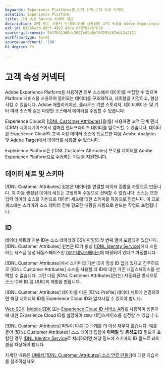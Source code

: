 ```yaml
---
keywords: Experience Platform;홈;인기 항목;고객 속성 커넥터
solution: Experience Platform
title: 고객 속성 Source 커넥터 개요
description: API 또는 사용자 인터페이스를 사용하여 고객 속성을 Adobe Experience Platform에 연결하는 방법을 알아봅니다
exl-id: 63765ecd-ddb5-4992-a3de-d53f054bfb28
source-git-commit: 5b37b51308dc2097c05b0e763293467eb12a2f21
workflow-type: tm+mt
source-wordcount: '380'
ht-degree: 7%

---
```


# 고객 속성 커넥터

Adobe Experience Platform을 사용하면 외부 소스에서 데이터를 수집할 수 있으며 Platform 서비스를 사용하여 들어오는 데이터를 구조화하고, 레이블을 지정하고, 향상시킬 수 있습니다. Adobe 애플리케이션, 클라우드 기반 스토리지, 데이터베이스 및 기타 여러 소스와 같은 다양한 소스에서 데이터를 수집할 수 있습니다.

Experience Cloud의 [[!DNL Customer Attributes]](https://experienceleague.adobe.com/docs/core-services/interface/services/customer-attributes/attributes.html)을(를) 사용하면 고객 관계 관리(CRM) 데이터베이스에서 캡처한 엔터프라이즈 데이터를 업로드할 수 있습니다. 데이터를 Experience Cloud의 고객 속성 데이터 소스에 업로드한 다음 Adobe Analytics 및 Adobe Target에서 데이터를 사용할 수 있습니다.

Experience Platform은 [!DNL Customer Attributes] 프로필 데이터를 Adobe Experience Platform으로 수집하는 기능을 지원합니다.

## 데이터 세트 및 스키마

[!DNL Customer Attributes] 원본은 데이터를 연결할 데이터 집합을 자동으로 만듭니다. 이 자동 생성된 데이터 세트는 고정되며 수동으로 선택할 수 없습니다. 소스는 또한 입력 데이터 소스를 기반으로 데이터 세트에 대한 스키마를 자동으로 만듭니다. 이 프로세스에는 스키마와 소스 데이터 간에 필요한 매핑을 자동으로 만드는 작업도 포함됩니다.

## ID

데이터 세트의 기본 ID는 소스 데이터의 CSV 파일의 첫 번째 열에 포함되어 있습니다. [!DNL Customer Attributes] 원본은 ID가 항상 [[!DNL Identity Service]](../../../identity-service/home.md)에서 지원하는 시스템 생성 네임스페이스인 [`CORE` 네임스페이스](../../../identity-service/features/namespaces.md)에 매핑되어 있다고 가정합니다.

[!DNL Customer Attributes]에서 스키마의 기본 ID가 항상 ID 맵에 있다고 간주하므로 [!DNL Customer Attributes] 소스를 사용할 때 ID에 대한 기존 네임스페이스를 선택할 수 없습니다. 그런 다음 [!DNL Customer Attributes]은(는) 자동화된 방식으로 소스 ID와 ID 맵 UUID의 매핑을 만듭니다.

[!DNL Customer Attributes] 데이터를 다른 [!DNL Profile] 데이터 세트에 연결하려면 해당 데이터와 ID를 Experience Cloud ID와 일치시킬 수 있어야 합니다.

[Web SDK](/help/web-sdk/identity/overview.md), [Mobile SDK](https://developer.adobe.com/client-sdks/documentation/mobile-core/identity/) 또는 [Experience Cloud ID 서비스 API](https://experienceleague.adobe.com/docs/id-service/using/intro/overview.html?lang=ko-KR)를 사용하여 방문자에 대한 Experience Cloud ID를 설정하여 `CORE` 네임스페이스를 설정할 수 있습니다.

[!DNL Customer Attributes] 파일이 다른 ID 관계를 더 이상 채우지 않습니다. 예를 들어 [!DNL Customer Attributes] 소스 데이터 집합에 **이메일** 및 **충성도 ID** 필드가 포함된 경우 [!DNL Identity Service](으)로 처리하려면 해당 필드에 스키마의 ID 필드로 레이블을 지정해야 합니다.

자세한 내용은 [UI에서  [!DNL Customer Attributes] 소스 연결 만들기](../../tutorials/ui/create/adobe-applications/customer-attributes.md)에 대한 자습서를 참조하십시오.
